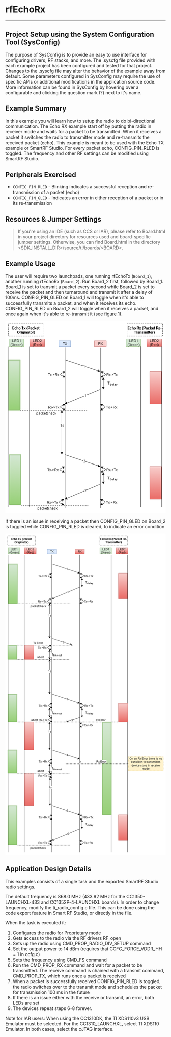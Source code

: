 # rfEchoRx

---

Project Setup using the System Configuration Tool (SysConfig)
-------------------------
The purpose of SysConfig is to provide an easy to use interface for configuring
drivers, RF stacks, and more. The .syscfg file provided with each example
project has been configured and tested for that project. Changes to the .syscfg
file may alter the behavior of the example away from default. Some parameters
configured in SysConfig may require the use of specific APIs or additional
modifications in the application source code. More information can be found in
SysConfig by hovering over a configurable and clicking the question mark (?)
next to it's name.

Example Summary
---------------
In this example you will learn how to setup the radio to do bi-directional
communication. The Echo RX example start off by putting the radio in receiver
mode and waits for a packet to be transmitted. When it receives a packet it
switches the radio to transmitter mode and re-transmits the received
packet (echo). This example is meant to be used with the Echo TX example or
SmartRF Studio. For every packet echo, CONFIG_PIN_RLED is toggled. The
frequency and other RF settings can be modified using SmartRF Studio.

Peripherals Exercised
---------------------
* `CONFIG_PIN_RLED` - Blinking indicates a successful reception and
  re-transmission of a packet (echo)
* `CONFIG_PIN_GLED` - Indicates an error in either reception of a packet or
  in its re-transmission

Resources & Jumper Settings
---------------------------
> If you're using an IDE (such as CCS or IAR), please refer to Board.html in
your project directory for resources used and board-specific jumper settings.
Otherwise, you can find Board.html in the directory
&lt;SDK_INSTALL_DIR&gt;/source/ti/boards/&lt;BOARD&gt;.

Example Usage
-------------
The user will require two launchpads, one running rfEchoTx (`Board_1`),
another running rfEchoRx (`Board_2`). Run Board_2 first, followed by
Board_1. Board_1 is set to transmit a packet every second while Board_2 is
set to receive the packet and then turnaround and transmit it after a delay of
100ms. CONFIG_PIN_GLED on Board_1 will toggle when it's able to successfully
transmits a packet, and when it receives its echo. CONFIG_PIN_RLED on Board_2
will toggle when it receives a packet, and once again when it's able to
re-transmit it (see [figure 1]).

![perfect_echo_ref][figure 1]

If there is an issue in receiving a packet then CONFIG_PIN_GLED on Board_2 is
toggled while CONFIG_PIN_RLED is cleared, to indicate an error condition

![echo_error_ref][figure 2]

Application Design Details
--------------------------
This examples consists of a single task and the exported SmartRF Studio radio
settings.

The default frequency is 868.0 MHz (433.92 MHz for the
CC1350-LAUNCHXL-433 and CC1352P-4-LAUNCHXL boards). In order to
change frequency, modify the ti_radio_config.c file. This can be done using
the code export feature in Smart RF Studio, or directly in the file.

When the task is executed it:

1. Configures the radio for Proprietary mode
2. Gets access to the radio via the RF drivers RF_open
3. Sets up the radio using CMD_PROP_RADIO_DIV_SETUP command
4. Set the output power to 14 dBm (requires that CCFG_FORCE_VDDR_HH = 1 in ccfg.c)
5. Sets the frequency using CMD_FS command
6. Run the CMD_PROP_RX command and wait for a packet to be transmitted. The
   receive command is chained with a transmit command, CMD_PROP_TX, which runs
   once a packet is received
7. When a packet is successfully received CONFIG_PIN_RLED is toggled, the radio
   switches over to the transmit mode and schedules the packet for transmission
   100 ms in the future
8. If there is an issue either with the receive or transmit, an error, both
   LEDs are set
9. The devices repeat steps 6-8 forever.

Note for IAR users: When using the CC1310DK, the TI XDS110v3 USB Emulator must
be selected. For the CC1310_LAUNCHXL, select TI XDS110 Emulator. In both cases,
select the cJTAG interface.

[figure 1]:rfEcho_PerfectEcho.png "Perfect Echo"
[figure 2]:rfEcho_ErrorTxRx.png "Echo Error"